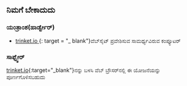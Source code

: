 ## ನಿಮಗೆ ಬೇಕಾದುದು

### ಯಂತ್ರಾಂಶ(ಹಾರ್ಡ್ವೇರ್)

+ [ trinket.io ](https://trinket.io) {: target = "_ blank"}ವೆಬ್‌ಸೈಟ್ ಪ್ರವೇಶಿಸುವ ಸಾಮರ್ಥ್ಯವಿರುವ ಕಂಪ್ಯೂಟರ್

### ಸಾಫ್ಟ್ವೇರ್

[trinket.io](https://trinket.io){:target="_blank"}ನನ್ನು ಬಳಸಿ ವೆಬ್ ಬ್ರೌಸರ್‌ನಲ್ಲಿ ಈ ಯೋಜನೆಯನ್ನು ಪೂರ್ಣಗೊಳಿಸಬಹುದು